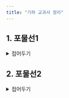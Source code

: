 ```yaml
---
title: "기하 교과서 정리"
---
```


## 1. 포물선1
<details>
    <summary>접어두기</summary>
<img src="/assets/p geo/1. 포물선 (1).jpg"/>
<img src="/assets/p geo/1. 포물선 (2).jpg"/>
<img src="/assets/p geo/1. 포물선 (3).jpg"/>
<img src="/assets/p geo/1. 포물선 (4).jpg"/>
<a href="https://www.cbnse.go.kr/sub.php?menukey=104&mod=view&no=18373&page=1&listCnt=10">충북수학체험센터 포물선 영상 링크</a>
<img src="/assets/p geo/1. 포물선 (7).jpg"/>
<img src="/assets/p geo/1. 포물선 (8).jpg"/>
<img src="/assets/p geo/1. 포물선 (9).jpg"/>
<img src="/assets/p geo/1. 포물선 (10).jpg"/>
<img src="/assets/p geo/1. 포물선 (11).jpg"/>
<img src="/assets/p geo/1. 포물선 (12).jpg"/>
<img src="/assets/p geo/1. 포물선 (13).jpg"/>
<img src="/assets/p geo/1. 포물선 (14).jpg"/>
<img src="/assets/p geo/1. 포물선 (15).jpg"/>
<img src="/assets/p geo/1. 포물선 (16).jpg"/>
<img src="/assets/p geo/1. 포물선 (17).jpg"/>
<img src="/assets/p geo/1. 포물선 (18).jpg"/>
</details>

## 2. 포물선2
<details>
    <summary>접어두기</summary>
<img src="/assets/p geo/2. 포물선2 (1).jpg"/>
<img src="/assets/p geo/2. 포물선2 (3).jpg"/>
<img src="/assets/p geo/2. 포물선2 (4).jpg"/>
<img src="/assets/p geo/2. 포물선2 (5).jpg"/>
<img src="/assets/p geo/2. 포물선2 (6).jpg"/>
<img src="/assets/p geo/2. 포물선2 (7).jpg"/>
<img src="/assets/p geo/2. 포물선2 (8).jpg"/>
<img src="/assets/p geo/2. 포물선2 (9).jpg"/>
<img src="/assets/p geo/2. 포물선2 (10).jpg"/>
<img src="/assets/p geo/2. 포물선2 (11).jpg"/>
<img src="/assets/p geo/2. 포물선2 (12).jpg"/>
<img src="/assets/p geo/2. 포물선2 (13).jpg"/>
</details>